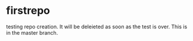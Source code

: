 # firstrepo
testing repo creation. It will be deleieted as soon as the test is over.
This is in the master branch.
